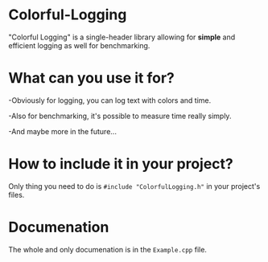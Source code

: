 # Colorful-Logging
 "Colorful Logging" is a single-header library allowing for **simple** and efficient logging as well for benchmarking.

# What can you use it for?
-Obviously for logging, you can log text with colors and time.

-Also for benchmarking, it's possible to measure time really simply.

-And maybe more in the future...

# How to include it in your project?
Only thing you need to do is `#include "ColorfulLogging.h"` in your project's files.

# Documenation
The whole and only documenation is in the `Example.cpp` file.
